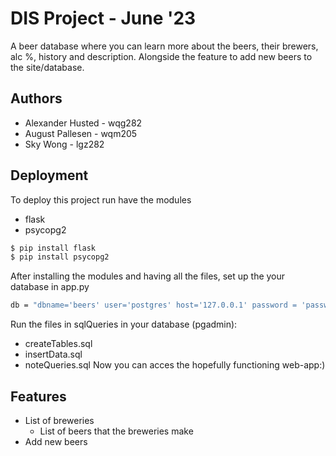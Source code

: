 # DIS Project - June '23
A beer database where you can learn more about the beers, their brewers, alc %, history and description. Alongside the feature to add new beers to the site/database. 

## Authors
- Alexander Husted - wqg282 
- August Pallesen - wqm205 
- Sky Wong - lgz282

## Deployment
To deploy this project run have the modules
- flask 
- psycopg2

```bash
$ pip install flask 
$ pip install psycopg2
```
After installing the modules and having all the files, set up the your database in app.py 
```bash
db = "dbname='beers' user='postgres' host='127.0.0.1' password = 'password'"
```
Run the files in sqlQueries in your database (pgadmin): 
- createTables.sql 
- insertData.sql
- noteQueries.sql 
Now you can acces the hopefully functioning web-app:) 

## Features
- List of breweries
    - List of beers that the breweries make
- Add new beers 
